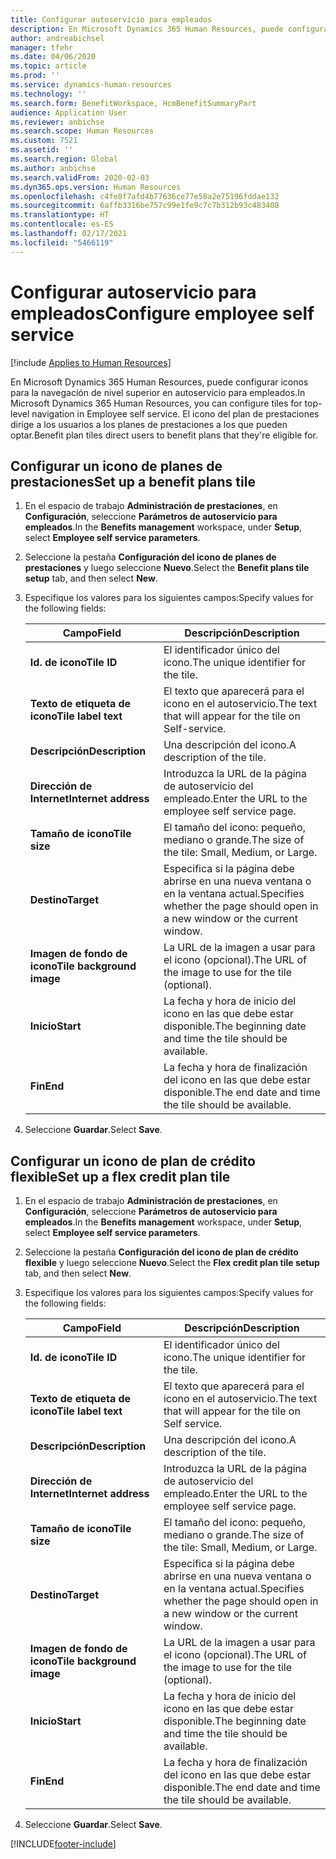 ```yaml
---
title: Configurar autoservicio para empleados
description: En Microsoft Dynamics 365 Human Resources, puede configurar iconos para la navegación de nivel superior en autoservicio para empleados.
author: andreabichsel
manager: tfehr
ms.date: 04/06/2020
ms.topic: article
ms.prod: ''
ms.service: dynamics-human-resources
ms.technology: ''
ms.search.form: BenefitWorkspace, HcmBenefitSummaryPart
audience: Application User
ms.reviewer: anbichse
ms.search.scope: Human Resources
ms.custom: 7521
ms.assetid: ''
ms.search.region: Global
ms.author: anbichse
ms.search.validFrom: 2020-02-03
ms.dyn365.ops.version: Human Resources
ms.openlocfilehash: c4fe8f7afd4b77636ce77e58a2e75196fddae132
ms.sourcegitcommit: 6affb3316be757c99e1fe9c7c7b312b93c483408
ms.translationtype: HT
ms.contentlocale: es-ES
ms.lasthandoff: 02/17/2021
ms.locfileid: "5466119"
---
```

# <a name="configure-employee-self-service"></a><span data-ttu-id="f0690-103">Configurar autoservicio para empleados</span><span class="sxs-lookup"><span data-stu-id="f0690-103">Configure employee self service</span></span>

[!include [Applies to Human Resources](../includes/applies-to-hr.md)]

<span data-ttu-id="f0690-104">En Microsoft Dynamics 365 Human Resources, puede configurar iconos para la navegación de nivel superior en autoservicio para empleados.</span><span class="sxs-lookup"><span data-stu-id="f0690-104">In Microsoft Dynamics 365 Human Resources, you can configure tiles for top-level navigation in Employee self service.</span></span> <span data-ttu-id="f0690-105">El icono del plan de prestaciones dirige a los usuarios a los planes de prestaciones a los que pueden optar.</span><span class="sxs-lookup"><span data-stu-id="f0690-105">Benefit plan tiles direct users to benefit plans that they're eligible for.</span></span>

## <a name="set-up-a-benefit-plans-tile"></a><span data-ttu-id="f0690-106">Configurar un icono de planes de prestaciones</span><span class="sxs-lookup"><span data-stu-id="f0690-106">Set up a benefit plans tile</span></span>

1. <span data-ttu-id="f0690-107">En el espacio de trabajo **Administración de prestaciones**, en **Configuración**, seleccione **Parámetros de autoservicio para empleados**.</span><span class="sxs-lookup"><span data-stu-id="f0690-107">In the **Benefits management** workspace, under **Setup**, select **Employee self service parameters**.</span></span>

2. <span data-ttu-id="f0690-108">Seleccione la pestaña **Configuración del icono de planes de prestaciones** y luego seleccione **Nuevo**.</span><span class="sxs-lookup"><span data-stu-id="f0690-108">Select the **Benefit plans tile setup** tab, and then select **New**.</span></span>

3. <span data-ttu-id="f0690-109">Especifique los valores para los siguientes campos:</span><span class="sxs-lookup"><span data-stu-id="f0690-109">Specify values for the following fields:</span></span>

   | <span data-ttu-id="f0690-110">Campo</span><span class="sxs-lookup"><span data-stu-id="f0690-110">Field</span></span> | <span data-ttu-id="f0690-111">Descripción</span><span class="sxs-lookup"><span data-stu-id="f0690-111">Description</span></span> |
   | --- | --- |
   | <span data-ttu-id="f0690-112">**Id. de icono**</span><span class="sxs-lookup"><span data-stu-id="f0690-112">**Tile ID**</span></span> | <span data-ttu-id="f0690-113">El identificador único del icono.</span><span class="sxs-lookup"><span data-stu-id="f0690-113">The unique identifier for the tile.</span></span> |
   | <span data-ttu-id="f0690-114">**Texto de etiqueta de icono**</span><span class="sxs-lookup"><span data-stu-id="f0690-114">**Tile label text**</span></span> | <span data-ttu-id="f0690-115">El texto que aparecerá para el icono en el autoservicio.</span><span class="sxs-lookup"><span data-stu-id="f0690-115">The text that will appear for the tile on Self-service.</span></span> |
   | <span data-ttu-id="f0690-116">**Descripción**</span><span class="sxs-lookup"><span data-stu-id="f0690-116">**Description**</span></span> | <span data-ttu-id="f0690-117">Una descripción del icono.</span><span class="sxs-lookup"><span data-stu-id="f0690-117">A description of the tile.</span></span> |
   | <span data-ttu-id="f0690-118">**Dirección de Internet**</span><span class="sxs-lookup"><span data-stu-id="f0690-118">**Internet address**</span></span> | <span data-ttu-id="f0690-119">Introduzca la URL de la página de autoservicio del empleado.</span><span class="sxs-lookup"><span data-stu-id="f0690-119">Enter the URL to the employee self service page.</span></span> |
   | <span data-ttu-id="f0690-120">**Tamaño de icono**</span><span class="sxs-lookup"><span data-stu-id="f0690-120">**Tile size**</span></span> | <span data-ttu-id="f0690-121">El tamaño del icono: pequeño, mediano o grande.</span><span class="sxs-lookup"><span data-stu-id="f0690-121">The size of the tile: Small, Medium, or Large.</span></span> |
   | <span data-ttu-id="f0690-122">**Destino**</span><span class="sxs-lookup"><span data-stu-id="f0690-122">**Target**</span></span> | <span data-ttu-id="f0690-123">Especifica si la página debe abrirse en una nueva ventana o en la ventana actual.</span><span class="sxs-lookup"><span data-stu-id="f0690-123">Specifies whether the page should open in a new window or the current window.</span></span> |
   | <span data-ttu-id="f0690-124">**Imagen de fondo de icono**</span><span class="sxs-lookup"><span data-stu-id="f0690-124">**Tile background image**</span></span> | <span data-ttu-id="f0690-125">La URL de la imagen a usar para el icono (opcional).</span><span class="sxs-lookup"><span data-stu-id="f0690-125">The URL of the image to use for the tile (optional).</span></span> |
   | <span data-ttu-id="f0690-126">**Inicio**</span><span class="sxs-lookup"><span data-stu-id="f0690-126">**Start**</span></span> | <span data-ttu-id="f0690-127">La fecha y hora de inicio del icono en las que debe estar disponible.</span><span class="sxs-lookup"><span data-stu-id="f0690-127">The beginning date and time the tile should be available.</span></span> |
   | <span data-ttu-id="f0690-128">**Fin**</span><span class="sxs-lookup"><span data-stu-id="f0690-128">**End**</span></span> | <span data-ttu-id="f0690-129">La fecha y hora de finalización del icono en las que debe estar disponible.</span><span class="sxs-lookup"><span data-stu-id="f0690-129">The end date and time the tile should be available.</span></span> |

4. <span data-ttu-id="f0690-130">Seleccione **Guardar**.</span><span class="sxs-lookup"><span data-stu-id="f0690-130">Select **Save**.</span></span>

## <a name="set-up-a-flex-credit-plan-tile"></a><span data-ttu-id="f0690-131">Configurar un icono de plan de crédito flexible</span><span class="sxs-lookup"><span data-stu-id="f0690-131">Set up a flex credit plan tile</span></span>

1. <span data-ttu-id="f0690-132">En el espacio de trabajo **Administración de prestaciones**, en **Configuración**, seleccione **Parámetros de autoservicio para empleados**.</span><span class="sxs-lookup"><span data-stu-id="f0690-132">In the **Benefits management** workspace, under **Setup**, select **Employee self service parameters**.</span></span>

2. <span data-ttu-id="f0690-133">Seleccione la pestaña **Configuración del icono de plan de crédito flexible** y luego seleccione **Nuevo**.</span><span class="sxs-lookup"><span data-stu-id="f0690-133">Select the **Flex credit plan tile setup** tab, and then select **New**.</span></span>

3. <span data-ttu-id="f0690-134">Especifique los valores para los siguientes campos:</span><span class="sxs-lookup"><span data-stu-id="f0690-134">Specify values for the following fields:</span></span>

   | <span data-ttu-id="f0690-135">Campo</span><span class="sxs-lookup"><span data-stu-id="f0690-135">Field</span></span> | <span data-ttu-id="f0690-136">Descripción</span><span class="sxs-lookup"><span data-stu-id="f0690-136">Description</span></span> |
   | --- | --- |
   | <span data-ttu-id="f0690-137">**Id. de icono**</span><span class="sxs-lookup"><span data-stu-id="f0690-137">**Tile ID**</span></span> | <span data-ttu-id="f0690-138">El identificador único del icono.</span><span class="sxs-lookup"><span data-stu-id="f0690-138">The unique identifier for the tile.</span></span> |
   | <span data-ttu-id="f0690-139">**Texto de etiqueta de icono**</span><span class="sxs-lookup"><span data-stu-id="f0690-139">**Tile label text**</span></span> | <span data-ttu-id="f0690-140">El texto que aparecerá para el icono en el autoservicio.</span><span class="sxs-lookup"><span data-stu-id="f0690-140">The text that will appear for the tile on Self service.</span></span> |
   | <span data-ttu-id="f0690-141">**Descripción**</span><span class="sxs-lookup"><span data-stu-id="f0690-141">**Description**</span></span> | <span data-ttu-id="f0690-142">Una descripción del icono.</span><span class="sxs-lookup"><span data-stu-id="f0690-142">A description of the tile.</span></span> |
   | <span data-ttu-id="f0690-143">**Dirección de Internet**</span><span class="sxs-lookup"><span data-stu-id="f0690-143">**Internet address**</span></span> | <span data-ttu-id="f0690-144">Introduzca la URL de la página de autoservicio del empleado.</span><span class="sxs-lookup"><span data-stu-id="f0690-144">Enter the URL to the employee self service page.</span></span> |
   | <span data-ttu-id="f0690-145">**Tamaño de icono**</span><span class="sxs-lookup"><span data-stu-id="f0690-145">**Tile size**</span></span> | <span data-ttu-id="f0690-146">El tamaño del icono: pequeño, mediano o grande.</span><span class="sxs-lookup"><span data-stu-id="f0690-146">The size of the tile: Small, Medium, or Large.</span></span> |
   | <span data-ttu-id="f0690-147">**Destino**</span><span class="sxs-lookup"><span data-stu-id="f0690-147">**Target**</span></span> | <span data-ttu-id="f0690-148">Especifica si la página debe abrirse en una nueva ventana o en la ventana actual.</span><span class="sxs-lookup"><span data-stu-id="f0690-148">Specifies whether the page should open in a new window or the current window.</span></span> |
   | <span data-ttu-id="f0690-149">**Imagen de fondo de icono**</span><span class="sxs-lookup"><span data-stu-id="f0690-149">**Tile background image**</span></span> | <span data-ttu-id="f0690-150">La URL de la imagen a usar para el icono (opcional).</span><span class="sxs-lookup"><span data-stu-id="f0690-150">The URL of the image to use for the tile (optional).</span></span> |
   | <span data-ttu-id="f0690-151">**Inicio**</span><span class="sxs-lookup"><span data-stu-id="f0690-151">**Start**</span></span> | <span data-ttu-id="f0690-152">La fecha y hora de inicio del icono en las que debe estar disponible.</span><span class="sxs-lookup"><span data-stu-id="f0690-152">The beginning date and time the tile should be available.</span></span> |
   | <span data-ttu-id="f0690-153">**Fin**</span><span class="sxs-lookup"><span data-stu-id="f0690-153">**End**</span></span> | <span data-ttu-id="f0690-154">La fecha y hora de finalización del icono en las que debe estar disponible.</span><span class="sxs-lookup"><span data-stu-id="f0690-154">The end date and time the tile should be available.</span></span> |

4. <span data-ttu-id="f0690-155">Seleccione **Guardar**.</span><span class="sxs-lookup"><span data-stu-id="f0690-155">Select **Save**.</span></span>


[!INCLUDE[footer-include](../includes/footer-banner.md)]